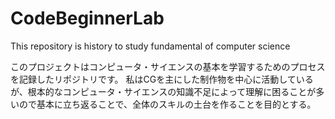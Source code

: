 # CodeBeginnerLab
This repository is history to study fundamental of computer science

このプロジェクトはコンピュータ・サイエンスの基本を学習するためのプロセスを記録したリポジトリです。
私はCGを主にした制作物を中心に活動しているが、根本的なコンピュータ・サイエンスの知識不足によって理解に困ることが多いので基本に立ち返ることで、全体のスキルの土台を作ることを目的とする。
